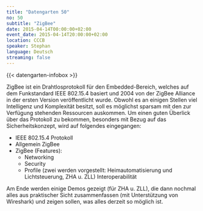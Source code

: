 ```yaml
---
title: "Datengarten 50"
no: 50
subtitle: "ZigBee"
date: 2015-04-14T00:00:00+02:00
event_date: 2015-04-14T20:00:00+02:00
location: CCCB
speaker: Stephan
language: Deutsch
streaming: false
---
```

{{< datengarten-infobox >}}

ZigBee ist ein Drahtlosprotokoll für den Embedded-Bereich, welches auf
dem Funkstandard IEEE 802.15.4 basiert und 2004 von der ZigBee Alliance
in der ersten Version veröffentlicht wurde. Obwohl es an einigen Stellen
viel Intelligenz und Komplexität besitzt, soll es möglichst sparsam mit
den zur Verfügung stehenden Ressourcen auskommen. Um einen guten
Überlick über das Protokoll zu bekommen, besonders mit Bezug auf das
Sicherheitskonzept, wird auf folgendes eingegangen:

-   IEEE 802.15.4 Protokoll
-   Allgemein ZigBee
-   ZigBee (Features):
    -   Networking
    -   Security
    -   Profile (zwei werden vorgestellt: Heimautomatisierung und
        Lichtsteuerung, ZHA u. ZLL) Interoperabilität

Am Ende werden einige Demos gezeigt (für ZHA u. ZLL), die dann nochmal
alles aus praktischer Sicht zusammenfassen (mit Unterstützung von
Wireshark) und zeigen sollen, was alles derzeit so möglich ist.
